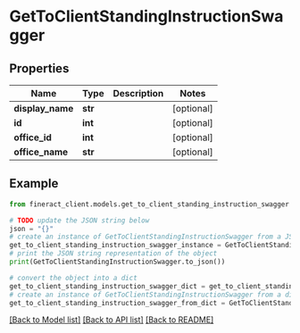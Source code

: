 # GetToClientStandingInstructionSwagger


## Properties

Name | Type | Description | Notes
------------ | ------------- | ------------- | -------------
**display_name** | **str** |  | [optional] 
**id** | **int** |  | [optional] 
**office_id** | **int** |  | [optional] 
**office_name** | **str** |  | [optional] 

## Example

```python
from fineract_client.models.get_to_client_standing_instruction_swagger import GetToClientStandingInstructionSwagger

# TODO update the JSON string below
json = "{}"
# create an instance of GetToClientStandingInstructionSwagger from a JSON string
get_to_client_standing_instruction_swagger_instance = GetToClientStandingInstructionSwagger.from_json(json)
# print the JSON string representation of the object
print(GetToClientStandingInstructionSwagger.to_json())

# convert the object into a dict
get_to_client_standing_instruction_swagger_dict = get_to_client_standing_instruction_swagger_instance.to_dict()
# create an instance of GetToClientStandingInstructionSwagger from a dict
get_to_client_standing_instruction_swagger_from_dict = GetToClientStandingInstructionSwagger.from_dict(get_to_client_standing_instruction_swagger_dict)
```
[[Back to Model list]](../README.md#documentation-for-models) [[Back to API list]](../README.md#documentation-for-api-endpoints) [[Back to README]](../README.md)



